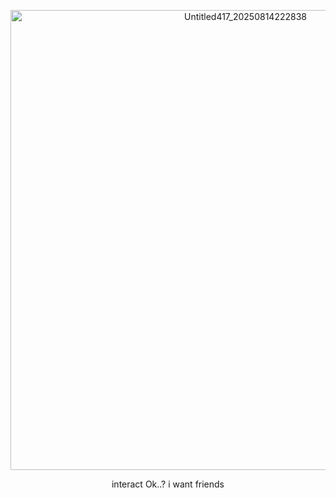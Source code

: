 <p align="center">
<img width="736" height="736" alt="Untitled417_20250814222838" src="https://github.com/user-attachments/assets/abc48d10-dc22-4c11-b6d8-dec64a8d888a" />

<p align="center">
interact Ok..? i want friends 
